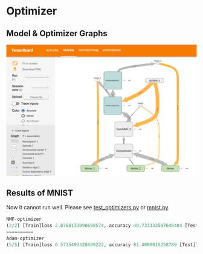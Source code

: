 # Optimizer


## Model & Optimizer Graphs

![](./assets/models.png)


## Results of MNIST

Now it cannot run well. Please see [test_optimizers.py](https://github.com/ashigirl96/nmf-nn/blob/master/optimizer/tests/test_optimizers.py) or [mnist.py](https://github.com/ashigirl96/nmf-nn/blob/master/optimizer/tests/mnist.py).

```python
NMF-optimizer
(2/2) [Train]loss 2.0788131090698574, accuracy 40.733333587646484 [Test]loss 2.099674575219118, accuracy 49.67333297729492
==========
Adam-optimizer
(5/5) [Train]loss 0.5735493328609222, accuracy 81.4000015258789 [Test]loss 0.5333448813711203, accuracy 83.63999938964844
```
